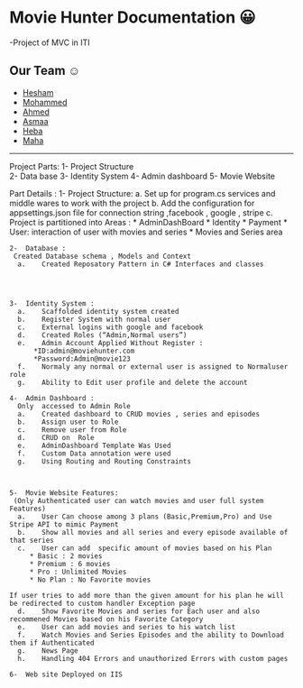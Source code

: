 # Movie Hunter Documentation 😀
-Project of MVC in ITI 

## Our Team :relaxed:
  * [Hesham](https://github.com/HeshamHendawi)
  * [Mohammed](https://github.com/hamadasmsm)
  * [Ahmed](https://github.com/AhmedTaha475)
  * [Asmaa](https://github.com/asmaaabdeen)
  * [Heba]( https://github.com/Hebaallah61)
  * [Maha](https://github.com/Maha-Yehia)
  ------------------

Project Parts:
    1-	Project Structure  
    2-	Data base 
    3-	Identity System 
    4-	Admin dashboard
    5-	Movie Website
    
Part Details : 
    1-	Project Structure:
      a.	Set up for program.cs services and middle wares to work with the project
      b.	Add the configuration for appsettings.json file for connection string ,facebook , google , stripe 
      c.	Project is  partitioned into Areas :
          *	AdminDashBoard
          *	Identity
          *	Payment
          *	User: interaction of user with movies and series
          *	Movies and Series area


    2-	Database : 
     Created Database schema , Models and Context 
      a.	Created Reposatory Pattern in C# Interfaces and classes 




    3-	Identity System :
      a.	Scaffolded identity system created
      b.	Register System with normal user 
      c.	External logins with google and facebook 
      d.	Created Roles (“Admin,Normal users”)
      e.	Admin Account Applied Without Register :
          *ID:admin@moviehunter.com	
          *Password:Admin@movie123  
      f.	Normaly any normal or external user is assigned to Normaluser role 
      g.	Ability to Edit user profile and delete the account

    4-	Admin Dashboard :  
      Only  accessed to Admin Role 
      a.	Created dashboard to CRUD movies , series and episodes 
      b.	Assign user to Role
      c.	Remove user from Role
      d.	CRUD on  Role
      e.	AdminDashboard Template Was Used
      f.	Custom Data annotation were used
      g.	Using Routing and Routing Constraints

 

    5-	Movie Website Features: 
     (Only Authenticated user can watch movies and user full system Features)
      a.	User Can choose among 3 plans (Basic,Premium,Pro) and Use Stripe API to mimic Payment 
      b.	Show all movies and all series and every episode available of that series 
      c.	User can add  specific amount of movies based on his Plan 
         * Basic : 2 movies
         * Premium : 6 movies
         * Pro : Unlimited Movies
         * No Plan : No Favorite movies

    If user tries to add more than the given amount for his plan he will be redirected to custom handler Exception page
      d.	Show Favorite Movies and series for Each user and also recommened Movies based on his Favorite Category
      e.	User can add movies and series to his watch list
      f.	Watch Movies and Series Episodes and the ability to Download them if Authenticated
      g.	News Page 
      h.	Handling 404 Errors and unauthorized Errors with custom pages

    6-	Web site Deployed on IIS
